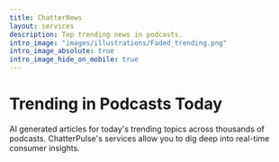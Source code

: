 ```yaml
---
title: ChatterNews
layout: services
description: Top trending news in podcasts.
intro_image: "images/illustrations/Faded_trending.png"
intro_image_absolute: true
intro_image_hide_on_mobile: true
---
```


# Trending in Podcasts Today

AI generated articles for today's trending topics across thousands of podcasts. ChatterPulse's services allow you to dig deep into real-time consumer insights.

